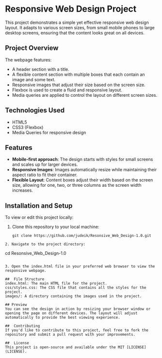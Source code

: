 # Responsive Web Design Project

This project demonstrates a simple yet effective responsive web design layout. It adapts to various screen sizes, from small mobile phones to large desktop screens, ensuring that the content looks great on all devices.

## Project Overview

The webpage features:
- A header section with a title.
- A flexible content section with multiple boxes that each contain an image and some text.
- Responsive images that adjust their size based on the screen size.
- Flexbox is used to create a fluid and responsive layout.
- Media queries are applied to control the layout on different screen sizes.

## Technologies Used

- HTML5
- CSS3 (Flexbox)
- Media Queries for responsive design

## Features

- **Mobile-first approach**: The design starts with styles for small screens and scales up for larger devices.
- **Responsive Images**: Images automatically resize while maintaining their aspect ratio to fit their container.
- **Flexible Layout**: Content boxes adjust their width based on the screen size, allowing for one, two, or three columns as the screen width increases.

## Installation and Setup

To view or edit this project locally:

1. Clone this repository to your local machine:

   ```
   git clone https://github.com/judeik/Resonsive_Web_Design-1.0.git
  ```
2. Navigate to the project directory:

 ```
 cd Resonsive_Web_Design-1.0
```

3. Open the index.html file in your preferred web browser to view the responsive webpage.

##  File Structure
index.html: The main HTML file for the project.
css/styles.css: The CSS file that contains all the styles for the project.
images/: A directory containing the images used in the project.

## Preview
You can see the design in action by resizing your browser window or opening the page on different devices. The layout will adjust automatically to provide the best viewing experience.

##  Contributing
If you'd like to contribute to this project, feel free to fork the repository and submit a pull request with your improvements.

##  License
This project is open-source and available under the MIT [LICENSE](LICENSE).

